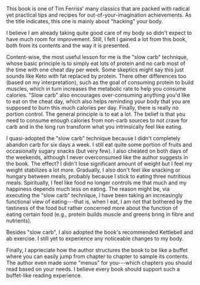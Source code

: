 <!-- 2024-four-hour-body -->

This book is one of Tim Ferriss' many classics that are packed with radical yet practical tips and recipes for out-of-your-imagination achievements.
As the title indicates, this one is mainly about "hacking" your body.

I believe I am already taking quite good care of my body so didn't expect to have much room for improvement. Still, I felt I gained a lot from this book, both from its contents and the way it is presented.

Content-wise, the most useful lesson for me is the "slow carb" technique, whose basic principle is to simply eat lots of protein and no carb most of the time with one cheat day per week. 
Some skeptics might say this just sounds like Keto with fat replaced by protein.
There other differences too (based on my interpretation), such as the goal of consuming protein to build muscles, which in turn increases the metabolic rate to help you consume calories.
"Slow carb" also encourages over-consuming anything you'd like to eat on the cheat day, which also helps reminding your body that you are supposed to burn this much calories per day.
Finally, there is really no portion control. The general principle is to eat a lot. The belief is that you need to consume enough calories from non-carb sources to not crave for carb and in the long run transform what you intrinsically feel like eating.

I quasi-adopted the "slow carb" technique because I didn't completely abandon carb for six days a week. I still eat quite some portion of fruits and occasionally sugary snacks (but very few). I also cheated on both days of the weekends, although I never overconsumed like the author suggests in the book. The effect? I didn't lose significant amount of weight but I feel my weight stabilizes a lot more. Gradually, I also don't feel like snacking or hungary between meals, probably because I stick to eating three nutritious meals. Spiritually, I feel like food no longer controls me that much and my happiness depends much less on eating. The reason might be, via executing the "slow carb" technique, I have been taking an increasingly functional view of eating---that is, when I eat, I am not that bothered by the tastiness of the food but rather concerned more about the function of eating certain food (e.g., protein builds muscle and greens bring in fibre and nutrients).

Besides "slow carb", I also adopted the book's recommended Kettlebell and ab exercise. I still yet to experience any noticeable changes to my body.

Finally, I apprieciate how the author structures the book to be like a buffet where you can easily jump from chapter to chapter to sample its contents. The author even made some "menus" for you---which chapters you should read based on your needs. I believe every book should support such a buffet-like reading experience.